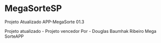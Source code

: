 # MegaSorteSP
Projeto Atualizado APP-MegaSorte 01.3

Projeto atualizado  - Projeto vencedor 
Por  - Douglas Baumhak Ribeiro
Mega SorteAPP

